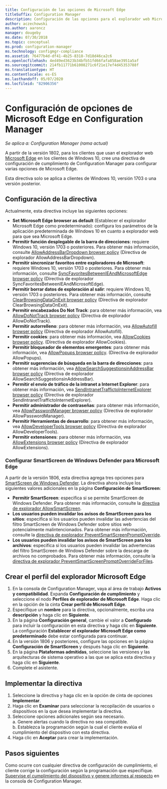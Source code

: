 ```yaml
---
title: Configuración de las opciones de Microsoft Edge
titleSuffix: Configuration Manager
description: Configuración de las opciones para el explorador web Microsoft Edge en los clientes de Windows 10
author: aczechowski
ms.author: aaroncz
manager: dougeby
ms.date: 07/30/2018
ms.topic: conceptual
ms.prod: configuration-manager
ms.technology: configmgr-compliance
ms.assetid: 76477b4d-df41-4b25-8318-7d18d46ca2c6
ms.openlocfilehash: 4ed49ed3623b34bfb51fd66fafa858ae3951a5af
ms.sourcegitcommit: 214fb11771b61008271c6f21e17ef4d45353788f
ms.translationtype: HT
ms.contentlocale: es-ES
ms.lasthandoff: 05/07/2020
ms.locfileid: "82906356"
---
```

# <a name="configure-microsoft-edge-settings-in-configuration-manager"></a>Configuración de opciones de Microsoft Edge en Configuration Manager

*Se aplica a: Configuration Manager (rama actual)*

<!-- 1357310 -->
A partir de la versión 1802, para los clientes que usan el explorador web [Microsoft Edge](https://www.microsoft.com/itpro/microsoft-edge) en los clientes de Windows 10, cree una directiva de configuración de cumplimiento de Configuration Manager para configurar varias opciones de Microsoft Edge. 

Esta directiva solo se aplica a clientes de Windows 10, versión 1703 o una versión posterior. <!--511552-->


## <a name="policy-settings"></a>Configuración de la directiva
Actualmente, esta directiva incluye las siguientes opciones:
- **Set Microsoft Edge browser as default** (Establecer el explorador Microsoft Edge como predeterminado): configura los parámetros de la aplicación predeterminada de Windows 10 en cuanto a explorador web para que sea Microsoft Edge.
- **Permitir función desplegable de la barra de direcciones**: requiere Windows 10, versión 1703 o posteriores. Para obtener más información, consulte [AllowAddressBarDropdown browser policy](/windows/client-management/mdm/policy-csp-browser#browser-allowaddressbardropdown) (Directiva de explorador AllowAddressBarDropdown).
- **Permitir sincronizar favoritos entre exploradores de Microsoft**: requiere Windows 10, versión 1703 o posteriores. Para obtener más información, consulte [SyncFavoritesBetweenIEAndMicrosoftEdge browser policy](/windows/client-management/mdm/policy-csp-browser#browser-syncfavoritesbetweenieandmicrosoftedge) (Directiva de explorador SyncFavoritesBetweenIEAndMicrosoftEdge).
- **Permitir borrar datos de exploración al salir**: requiere Windows 10, versión 1703 o posteriores. Para obtener más información, consulte [ClearBrowsingDataOnExit browser policy](/windows/client-management/mdm/policy-csp-browser#browser-clearbrowsingdataonexit) (Directiva de explorador ClearBrowsingDataOnExit).
- **Permitir encabezados Do Not Track**: para obtener más información, vea [AllowDoNotTrack browser policy](/windows/client-management/mdm/policy-csp-browser#browser-allowdonottrack) (Directiva de explorador AllowDoNotTrack).
- **Permitir autorrelleno**: para obtener más información, vea [AllowAutofill browser policy](/windows/client-management/mdm/policy-csp-browser#browser-allowautofill) (Directiva de explorador AllowAutofill).
- **Permitir cookies**: para obtener más información, vea [AllowCookies browser policy](/windows/client-management/mdm/policy-csp-browser#browser-allowcookies). (Directiva de explorador AllowCookies).
- **Permitir bloqueador de elementos emergentes**: para obtener más información, vea [AllowPopups browser policy](/windows/client-management/mdm/policy-csp-browser#browser-allowpopups). (Directiva de explorador AllowPopups).
- **Permitir sugerencias de búsqueda en la barra de direcciones**: para obtener más información, vea [AllowSearchSuggestionsinAddressBar browser policy](/windows/client-management/mdm/policy-csp-browser#browser-allowsearchsuggestionsinaddressbar) (Directiva de explorador AllowSearchSuggestionsinAddressBar).
- **Permitir el envío de tráfico de la intranet a Internet Explorer**: para obtener más información, vea [SendIntranetTraffictoInternetExplorer browser policy](/windows/client-management/mdm/policy-csp-browser#browser-sendintranettraffictointernetexplorer) (Directiva de explorador SendIntranetTraffictoInternetExplorer).
- **Permitir administrador de contraseñas**: para obtener más información, vea [AllowPasswordManager browser policy](/windows/client-management/mdm/policy-csp-browser#browser-allowpasswordmanager) (Directiva de explorador AllowPasswordManager).
- **Permitir Herramientas de desarrollo**: para obtener más información, vea [AllowDeveloperTools browser policy](/windows/client-management/mdm/policy-csp-browser#browser-allowdevelopertools) (Directiva de explorador AllowDeveloperTools).
- **Permitir extensiones**: para obtener más información, vea [AllowExtensions browser policy](/windows/client-management/mdm/policy-csp-browser#browser-allowextensions) (Directiva de explorador AllowExtensions).


### <a name="configure-windows-defender-smartscreen-settings-for-microsoft-edge"></a>Configurar SmartScreen de Windows Defender para Microsoft Edge
<!--1353701-->
A partir de la versión 1806, esta directiva agrega tres opciones para [SmartScreen de Windows Defender](https://docs.microsoft.com/windows/security/threat-protection/microsoft-defender-smartscreen/microsoft-defender-smartscreen-overview). La directiva ahora incluye los siguientes valores adicionales en la página **Configuración de SmartScreen**:

- **Permitir SmartScreen**: especifica si se permite SmartScreen de Windows Defender. Para obtener más información, consulte la [directiva de explorador AllowSmartScreen](https://docs.microsoft.com/windows/client-management/mdm/policy-csp-browser#browser-allowsmartscreen).
- **Los usuarios pueden invalidar los avisos de SmartScreen para los sitios**: especifica si los usuarios pueden invalidar las advertencias del filtro SmartScreen de Windows Defender sobre sitios web potencialmente malintencionados. Para obtener más información, consulte la [directiva de explorador PreventSmartScreenPromptOverride](https://docs.microsoft.com/windows/client-management/mdm/policy-csp-browser#browser-preventsmartscreenpromptoverride).
- **Los usuarios pueden invalidar los avisos de SmartScreen para los archivos**: especifica si los usuarios pueden invalidar las advertencias del filtro SmartScreen de Windows Defender sobre la descarga de archivos no comprobados. Para obtener más información, consulte la [directiva de explorador PreventSmartScreenPromptOverrideForFiles](https://docs.microsoft.com/windows/client-management/mdm/policy-csp-browser#browser-preventsmartscreenpromptoverrideforfiles).



## <a name="create-the-microsoft-edge-browser-profile"></a>Crear el perfil del explorador Microsoft Edge

1. En la consola de Configuration Manager, vaya al área de trabajo **Activos y compatibilidad**. Expanda **Configuración de cumplimiento** y seleccione el nodo **Perfiles de explorador de Microsoft Edge**. Haga clic en la opción de la cinta **Crear perfil de Microsoft Edge**.
2. Especifique un **nombre** para la directiva, opcionalmente, escriba una **descripción** y haga clic en **Siguiente**.
3. En la página **Configuración general**, cambie el valor a **Configurado** para incluir la configuración en esta directiva y haga clic en **Siguiente**. La configuración **Establecer el explorador Microsoft Edge como predeterminado** debe estar configurada para continuar.
4. En la versión 1806 y posteriores, configure las opciones en la página **Configuración de SmartScreen** y después haga clic en **Siguiente**. 
5. En la página **Plataformas admitidas**, seleccione las versiones y las arquitecturas de sistema operativo a las que se aplica esta directiva y haga clic en **Siguiente**. 
6. Complete el asistente.



## <a name="deploy-the-policy"></a>Implementar la directiva

1. Seleccione la directiva y haga clic en la opción de cinta de opciones **Implementar**.
2. Haga clic en **Examinar** para seleccionar la recopilación de usuarios o dispositivos en la que desea implementar la directiva. 
3. Seleccione opciones adicionales según sea necesario.  
     a. Genere alertas cuando la directiva no sea compatible.  
     b. Establezca la programación según la cual el cliente evalúa el cumplimiento del dispositivo con esta directiva. 
4. Haga clic en **Aceptar** para crear la implementación.



## <a name="next-steps"></a>Pasos siguientes

Como ocurre con cualquier directiva de configuración de cumplimiento, el cliente corrige la configuración según la programación que especifique. [Supervise el cumplimiento del dispositivo y genere informes al respecto](monitor-compliance-settings.md) en la consola de Configuration Manager.
